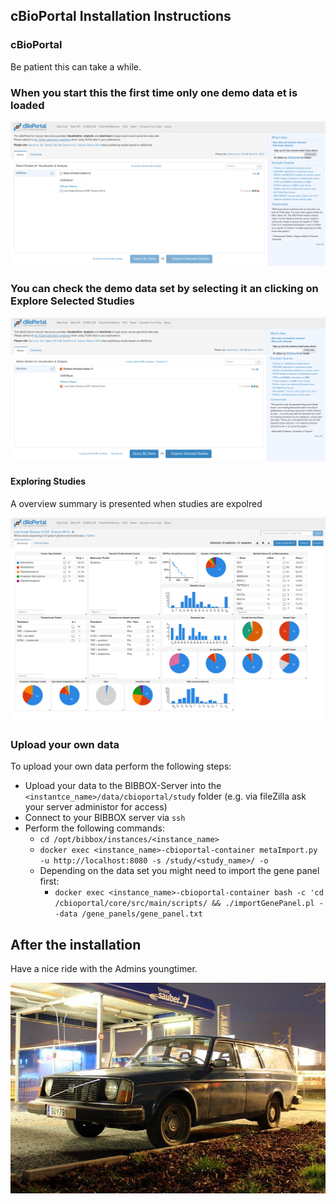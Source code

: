 ## cBioPortal Installation Instructions 

### cBioPortal

Be patient this can take a while.

### When you start this the first time only one demo data et is loaded

![Screenshot01](assets/install-screen-01.png)


### You can check the demo data set by selecting it an clicking on Explore Selected Studies

![Screenshot02](assets/install-screen-02.png)


#### Exploring Studies
A overview summary is presented when studies are expolred

![Screenshot03](assets/install-screen-03.png)

### Upload your own data

To upload your own data perform the following steps:

* Upload your data to the BIBBOX-Server into the `<instantce_name>/data/cbioportal/study` folder (e.g. via fileZilla ask your server administor for access)
* Connect to your BIBBOX server via `ssh`
* Perform the following commands:
  * `cd /opt/bibbox/instances/<instance_name>`
  * `docker exec <instance_name>-cbioportal-container metaImport.py -u http://localhost:8080 -s /study/<study_name>/ -o`
  * Depending on the data set you might need to import the gene panel first:
    * `docker exec <instance_name>-cbioportal-container bash -c 'cd /cbioportal/core/src/main/scripts/ && ./importGenePanel.pl --data /gene_panels/gene_panel.txt`


## After the installation
Have a nice ride with the Admins youngtimer.

![FINAL](assets/install-screen-final.jpg)
